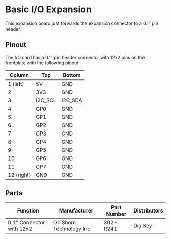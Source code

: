 # Basic I/O Expansion

This expansion board just forwards the expansion connector to a 0.1" pin header.

## Pinout

The I/O card has a 0.1" pin header connector with 12x2 pins on the frontplate with the following pinout:

| Column     | Top     | Bottom  |
|------------|---------|---------|
| 1 (left)   | 5V      | GND     |
| 2          | 3V3     | GND     |
| 3          | I2C_SCL | I2C_SDA |
| 4          | GP0     | GND     |
| 5          | GP1     | GND     |
| 6          | GP2     | GND     |
| 7          | GP3     | GND     |
| 8          | GP4     | GND     |
| 9          | GP5     | GND     |
| 10         | GP6     | GND     |
| 11         | GP7     | GND     |
| 12 (right) | GND     | GND     |

## Parts

| Function                 | Manufacturer             | Part Number | Distributors                                                                                  |
|--------------------------|--------------------------|-------------|-----------------------------------------------------------------------------------------------|
| 0.1" Connector with 12x2 | On Shore Technology Inc. | 302-R241    | [DigiKey](https://www.digikey.de/de/products/detail/on-shore-technology-inc/302-R241/2794248) |
